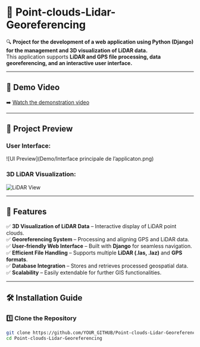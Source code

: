 # 📡 Point-clouds-Lidar-Georeferencing  

🔍 **Project for the development of a web application using Python (Django) for the management and 3D visualization of LiDAR data.**  
This application supports **LiDAR and GPS file processing, data georeferencing, and an interactive user interface.**  

---

## 🎥 **Demo Video**
➡️ [Watch the demonstration video](https://drive.google.com/file/d/1-CVfprYVqvV0LS8xYku3AKEl9Fhc4Aeg/view?usp=sharing)
 

---

## 📸 **Project Preview**  
### User Interface:  
![UI Preview](Demo/Interface principale de l’applicaton.png)  

### 3D LiDAR Visualization:  
![LiDAR View](images/lidar_view.png)  

---

## 🚀 **Features**  

✅ **3D Visualization of LiDAR Data** – Interactive display of LiDAR point clouds.  
✅ **Georeferencing System** – Processing and aligning GPS and LiDAR data.  
✅ **User-friendly Web Interface** – Built with **Django** for seamless navigation.  
✅ **Efficient File Handling** – Supports multiple **LiDAR (.las, .laz)** and **GPS formats**.  
✅ **Database Integration** – Stores and retrieves processed geospatial data.  
✅ **Scalability** – Easily extendable for further GIS functionalities.  

---

## 🛠️ **Installation Guide**  

### **1️⃣ Clone the Repository**  
```sh
git clone https://github.com/YOUR_GITHUB/Point-clouds-Lidar-Georeferencing.git
cd Point-clouds-Lidar-Georeferencing
